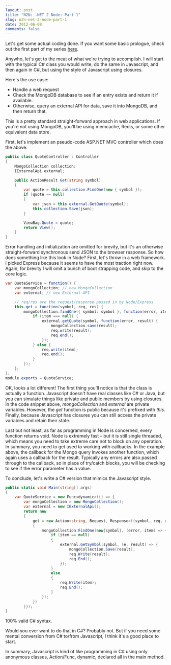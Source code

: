 ```yaml
---
layout: post
title: "N2N: .NET 2 Node: Part 1"
slug: n2n-net-2-node-part-1
date: 2012-06-08
comments: false
---
```


Let's get some actual coding done.  If you want some basic prologue, check out the first part of my series [here](/blog/2012/06/03/n2n-net-2-node/).

Anywho, let's get to the meat of what we're trying to accomplish.  I will start with the typical C# class you would write, do the same in Javascript, and then again in C#, but using the style of Javascript using closures.

Here's the use case:

* Handle a web request
* Check the MongoDB database to see if an entry exists and return it if available.
* Otherwise, query an external API for data, save it into MongoDB, and then return that.

This is a pretty standard straight-forward approach in web applications.  If you're not using MongoDB, you'll be using memcache, Redis, or some other equivalent data store.

First, let's implement an pseudo-code ASP.NET MVC controller which does the above:

``` csharp
public class QuoteController : Controller
{
    MongoCollection collection;
    IExternalApi external;

    public ActionResult Get(string symbol)
    {
        var quote = this.collection.FindOne(new { symbol });
        if (quote == null)
        {
            var json = this.external.GetQuote(symbol);
            this.collection.Save(json);
        }

        ViewBag.Quote = quote;
        return View();
    }
}
```

Error handling and initialization are omitted for brevity, but it's an otherwise straight-forward synchronous send JSON to the browser response.  So how does something like this look in Node?  First, let's throw in a web framework.  I picked Express because it seems to have the most traction right now.  Again, for brevity I will omit a bunch of boot strapping code, and skip to the core logic.

``` csharp
var QuoteService = function() {
    var mongoCollection; // new MongoCollection
    var external; // new External API

    // req/res are the request/response passed in by Node/Express
    this.get = function(symbol, req, res) {
        mongoCollection.findOne({ symbol: symbol }, function(error, item) {
            if (item === null) {
                external.getQuote(symbol, function(error, result) {
                    mongoCollection.save(result);
                    req.write(result);
                    req.end();
                });
            } else {
                req.write(item);
                req.end();
            }
        });
    };
};
module.exports = QuoteService;
```

OK, looks a lot different!  The first thing you'll notice is that the class is actually a function.  Javascript doesn't have real classes like C# or Java, but you can simulate things like private and public members by using closures.  In the code snippet above, *mongoCollection* and *external* are private variables.  However, the *get* function is public because it's prefixed with *this*.  Finally, because Javascript has closures you can still access the private variables and retain their state.

Last but not least, as far as programming in Node is concerned, every function returns void.  Node is extremely fast – but it is still single threaded, which means you need to take extreme care not to block on any operation.  In summary, you need to get used to working with callbacks. In the example above, the callback for the Mongo query invokes another function, which again uses a callback for the result.  Typically any errors are also passed through to the callback, so in place of try/catch blocks, you will be checking to see if the error parameter has a value.

To conclude, let's write a C# version that mimics the Javascript style.

``` csharp
public static void Main(string[] args)
{
    var QuoteService = new Func<dynamic>(() => {
        var mongoCollection = new MongoCollection();
        var external = new IExternalApi();
        return new
        {
            get = new Action<string, Request, Response>((symbol, req, res) =>
            {
                mongoCollection.FindOne(new{symbol}, (error, item) => {
                    if (item == null)
                    {
                        external.GetSymbol(symbol, (e, result) => {
                            mongoCollection.Save(result);
                            req.Write(result);
                            req.End();
                        });
                    }
                    else
                    {
                        req.Write(item);
                        req.End();
                    }
                });
            })
        }});
}
```

100% valid C# syntax.

Would you ever want to do that in C#?  Probably not.  But if you need some mental conversion from C# to/from Javascript, I think it's a good place to start.

In summary, Javascript is kind of like programming in C# using only anonymous classes, Action/Func, dynamic, declared all in the main method.

